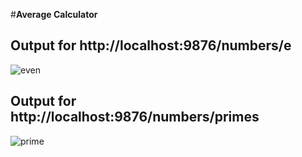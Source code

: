 #**Average Calculator**

## Output for http://localhost:9876/numbers/e

![even](/assets/even.png)

## Output for http://localhost:9876/numbers/primes

![prime](/assets/primes.png)
